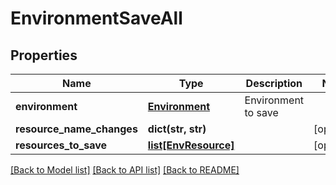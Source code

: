 # EnvironmentSaveAll

## Properties
Name | Type | Description | Notes
------------ | ------------- | ------------- | -------------
**environment** | [**Environment**](Environment.md) | Environment to save | 
**resource_name_changes** | **dict(str, str)** |  | [optional] 
**resources_to_save** | [**list[EnvResource]**](EnvResource.md) |  | [optional] 

[[Back to Model list]](../README.md#documentation-for-models) [[Back to API list]](../README.md#documentation-for-api-endpoints) [[Back to README]](../README.md)


